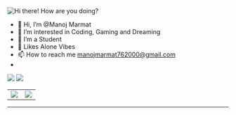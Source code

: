 
<img src=images/header.svg alt="Hi there! How are you doing?"/>

- 👋 Hi, I’m @Manoj Marmat
- 👀 I’m interested in Coding, Gaming and Dreaming 
- 🌱 I’m a Student
- 💞️ Likes Alone Vibes 
- 📫 How to reach me manojmarmat762000@gmail.com
- 

[![](https://img.shields.io/badge/Manoj_Marmat-%23181717?style=flat-square&logo=linkedin&logoColor=0077b5)](https://www.linkedin.com/in/manoj-marmat-974027190/)
[![](https://img.shields.io/badge/-@Manoj_Marmat-%23181717?style=flat-square&logo=github)](https://github.com/manoj0marmat)

<!-- <p align="center">
<img src=images/stat.svg alt="image"/>
</p> -->

<table><tr><td><img src="https://github-readme-stats.vercel.app/api?username=Manoj0Marmat&show_icons=true&theme=gotham" /></td><td><img src="http://github-readme-streak-stats.herokuapp.com?user=Manoj0Marmat&theme=gotham"/></td></tr></table>

<hr>

<!-- [![GitHub Streak](http://github-readme-streak-stats.herokuapp.com?user=Manoj0Marmat&theme=blood-dark)](https://git.io/streak-stats) [![Top Langs](https://github-readme-stats.vercel.app/api/top-langs/?username=Manoj0Marmat&layout=compact&theme=dracula&langs_count=5)](https://github.com/Manoj0Marmat/github-readme-stats) -->



<!-- [![Manoj's github activity graph](https://activity-graph.herokuapp.com/graph?username=Manoj0Marmat&theme=rogue)](https://github.com/ashutosh00710/github-readme-activity-graph) -->





<!--
**Manoj0Marmat/Manoj0Marmat** is a ✨ _special_ ✨ repository because its `README.md` (this file) appears on your GitHub profile.

Here are some ideas to get you started:

- 🔭 I’m currently working on ...
- 🌱 I’m currently learning ...
- 👯 I’m looking to collaborate on ...
- 🤔 I’m looking for help with ...
- 💬 Ask me about ...
- 📫 How to reach me: ...
- 😄 Pronouns: ...
- ⚡ Fun fact: ...
-->
